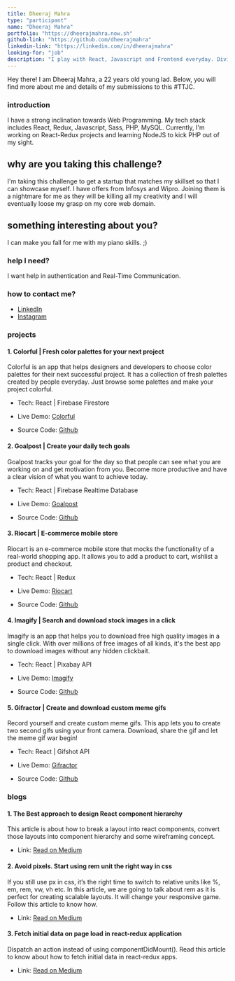```yaml
---
title: Dheeraj Mahra
type: "participant"
name: "Dheeraj Mahra"
portfolio: "https://dheerajmahra.now.sh"
github-link: "https://github.com/dheerajmahra"
linkedin-link: "https://linkedin.com/in/dheerajmahra"
looking-for: "job"
description: "I play with React, Javascript and Frontend everyday. Diving in the Nodejs world as well."
---
```


Hey there! I am Dheeraj Mahra, a 22 years old young lad. Below, you will find more about me and details of my submissions to this #TTJC.

### introduction

I have a strong inclination towards Web Programming. My tech stack includes React, Redux, Javascript, Sass, PHP, MySQL. Currently, I'm working on React-Redux projects and learning NodeJS to kick PHP out of my sight.

## why are you taking this challenge?

I'm taking this challenge to get a startup that matches my skillset so that I can showcase myself. I have offers from Infosys and Wipro. Joining them is a nightmare for me as they will be killing all my creativity and I will eventually loose my grasp on my core web domain. 

## something interesting about you?

I can make you fall for me with my piano skills. ;) 

### help I need?

I want help in authentication and Real-Time Communication.

### how to contact me?

- [LinkedIn](https://linkedin.com/in/dheerajmahra)
- [Instagram](https://www.instagram.com/dheeraj_mahra)

### projects

#### 1. Colorful | Fresh color palettes for your next project

Colorful is an app that helps designers and developers to choose color palettes for their next successful project. It has a collection of fresh palettes created by people everyday.
Just browse some palettes and make your project colorful.

- Tech: React | Firebase Firestore

- Live Demo: [Colorful](https://colorful.now.sh)
- Source Code: [Github](https://github.com/DheerajMahra/colorful)

#### 2. Goalpost | Create your daily tech goals

Goalpost tracks your goal for the day so that people can see what you are working on and get motivation from you. Become more productive and have a clear vision of what you want to achieve today.

- Tech: React | Firebase Realtime Database

- Live Demo: [Goalpost](https://goalpost.now.sh)
- Source Code: [Github](https://github.com/DheerajMahra/goalpost)

#### 3. Riocart | E-commerce mobile store

Riocart is an e-commerce mobile store that mocks the functionality of a real-world shopping app. It allows you to add a product to cart, wishlist a product and checkout.

- Tech: React | Redux

- Live Demo: [Riocart](https://riocart.now.sh)
- Source Code: [Github](https://github.com/DheerajMahra/riocart-redux)

#### 4. Imagify | Search and download stock images in a click

Imagify is an app that helps you to download free high quality images in a single click. With over millions of free images of all kinds, it's the best app to download images without any hidden clickbait.

- Tech: React | Pixabay API

- Live Demo: [Imagify](https://imagify.vercel.app)
- Source Code: [Github](https://github.com/DheerajMahra/Imagify)

#### 5. Gifractor | Create and download custom meme gifs

Record yourself and create custom meme gifs. This app lets you to create two second gifs using your front camera. Download, share the gif and let the meme gif war begin!

- Tech: React | Gifshot API

- Live Demo: [Gifractor](https://gifractor.now.sh)
- Source Code: [Github](https://github.com/DheerajMahra/gifractor)


### blogs

#### 1. The Best approach to design React component hierarchy

This article is about how to break a layout into react components, convert those layouts into component hierarchy and some wireframing concept.


- Link: [Read on Medium](https://medium.com/@dheerajmahra/the-best-approach-to-design-react-component-hierarchy-978bb152dbb2?source=friends_link&sk=6eca1f7fe716c2b3858e53f14556ae5d)

#### 2. Avoid pixels. Start using rem unit the right way in css

If you still use px in css, it’s the right time to switch to relative units like %, em, rem, vw, vh etc. In this article, we are going to talk about rem as it is perfect for creating scalable layouts. It will change your responsive game. Follow this article to know how.


- Link: [Read on Medium](https://medium.com/@dheerajmahra/start-using-rem-unit-the-right-way-3993b97bc3cb?source=friends_link&sk=73ec119c6818847c26839b46e44f04b4)

#### 3. Fetch initial data on page load in react-redux application

Dispatch an action instead of using componentDidMount(). Read this article to know about how to fetch initial data in react-redux apps.


- Link: [Read on Medium](https://medium.com/@dheerajmahra/fetch-initial-data-on-page-load-in-react-redux-application-16f4d8228543?source=friends_link&sk=093e37f46a05a752744db89a33e4225c)
